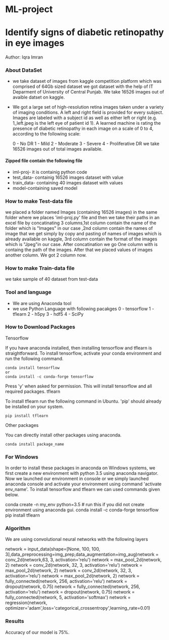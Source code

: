 # ML-project
# Identify signs of diabetic retinopathy in eye images
Author: Iqra Imran 
### About DataSet
  - we take dataset of images from kaggle competition platform which was comprised of 64Gb sized dataset we got dataset with the help of IT Deparment of University of Central Punjab. We take 16526 images out of avaible datset on kaggle.
  - We got a large set of high-resolution retina images taken under a variety of imaging conditions. A left and right field is provided for every subject. Images are labeled with a subject id as well as either left or right (e.g. 1_left.jpeg is the left eye of patient id 1).
A learned machine is rating the presence of diabetic retinopathy in each image on a scale of 0 to 4, according to the following scale:

    0 - No DR
1 - Mild
2 - Moderate
3 - Severe
4 - Proliferative DR we take 16526 images out of total images available. 

#### Zipped file contain the following file 
- iml-proj- it is containig python code 
- test_data- containig 16526 images dataset with value 
- train_data- containing 40 images dataset with values
- model-containing saved model  

### How to make Test-data file 
we placed a folder named Images (containing 16526 images) in the same folder where we places 'iml-proj.py' file and then we take their paths in an excel file by concatinating 3 columns,1st column contain the name of the folder which is "Images" in our case ,2nd column contain the names of image that we get simply by copy and pasting of names of images which is already available on kaggle, 3rd column contain the format of the images which is "Jpeg"in our case. After concatination we go One column with is containg the path of the images.
After that we placed values of images another column. We got 2 column now. 

### How to make Train-data file
we take sample of 40 dataset from test-data

### Tool and language 

  - We are using Anaconda tool 
  - we use Python Language with following pacakges
  0 - tensorflow
1 - tflearn
2 - h5py
3 - hdf5
4 - SciPy

### How to Download Packages 

Tensorflow

If you have anaconda installed, then installing tensorflow and tflearn is straightforward. To install tensorflow, activate your conda environment and run the following command.

    conda install tensorflow
    or
    conda install -c conda-forge tensorflow

Press 'y' when asked for permission. This will install tensorflow and all required packages.
tflearn

To install tflearn run the following command in Ubuntu. 'pip' should already be installed on your system.

    pip install tflearn

Other packages

You can directly install other packages using anaconda.

    conda install package_name

### For Windows

In order to install these packages in anaconda on Windows systems, we first create a new environment with python 3.5 using anaconda navigator. Now we launched our environment in console or we simply launched anaconda console and activate your environment using command 'activate env_name'. To install tensorflow and tflearn we can used commands given below.

conda create -n my_env python=3.5  # run this if you did not create environment using anaconda gui.
    conda install -c conda-forge tensorflow
    pip install tflearn

### Algorithm 
We are using convolutional neural networks with the following layers 

network = input_data(shape=[None, 100, 100, 3],data_preprocessing=img_prep,data_augmentation=img_aug)network = conv_2d(network,63, 3, activation='relu')
network = max_pool_2d(network, 2)
network = conv_2d(network, 32, 3, activation='relu')
network = max_pool_2d(network, 2)
network = conv_2d(network, 32, 3, activation='relu')
network = max_pool_2d(network, 2)
network = fully_connected(network, 256, activation='relu')
network = dropout(network, 0.75)
network = fully_connected(network, 256, activation='relu')
network = dropout(network, 0.75)
network = fully_connected(network, 5, activation='softmax')
network = regression(network, optimizer='adam',loss='categorical_crossentropy',learning_rate=0.01)
 
### Results 
Accuracy of our model is 75%.
